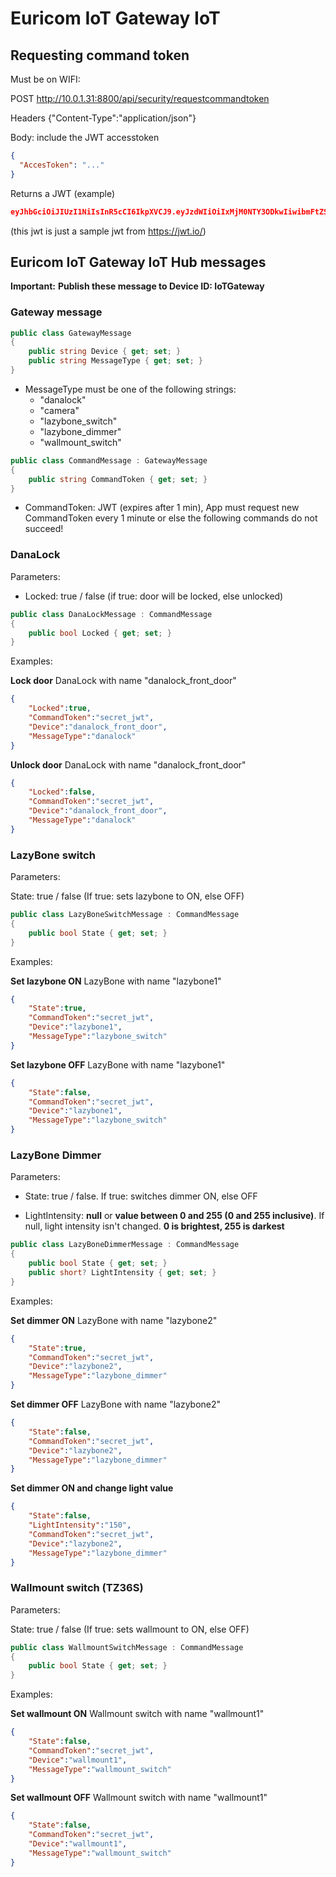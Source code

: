 # Euricom IoT Gateway IoT

## Requesting command token

Must be on WIFI:

POST http://10.0.1.31:8800/api/security/requestcommandtoken

Headers {"Content-Type":"application/json"}

Body: include the JWT accesstoken

```json
{
  "AccesToken": "..."
}
```

Returns a JWT (example)
```json
eyJhbGciOiJIUzI1NiIsInR5cCI6IkpXVCJ9.eyJzdWIiOiIxMjM0NTY3ODkwIiwibmFtZSI6IkpvaG4gRG9lIiwiYWRtaW4iOnRydWV9.TJVA95OrM7E2cBab30RMHrHDcEfxjoYZgeFONFh7HgQ
```
(this jwt is just a sample jwt from https://jwt.io/)


## Euricom IoT Gateway IoT Hub messages

**Important:** 
**Publish these message to Device ID: IoTGateway**

### Gateway message

```csharp
public class GatewayMessage
{
    public string Device { get; set; }
    public string MessageType { get; set; }
}
```

- MessageType must be one of the following strings:
	-  "danalock"
	-  "camera"
	-  "lazybone_switch"
	-  "lazybone_dimmer"
	-  "wallmount_switch"

```csharp
public class CommandMessage : GatewayMessage
{
    public string CommandToken { get; set; }
}
```

- CommandToken: JWT (expires after 1 min), App must request new CommandToken every 1 minute or else the following commands do not succeed!



### DanaLock

Parameters: 

- Locked: true / false (if true: door will be locked, else unlocked)


```csharp
public class DanaLockMessage : CommandMessage
{
    public bool Locked { get; set; }
}
```


Examples:


**Lock door** DanaLock with name "danalock_front_door"


```json
{
	"Locked":true,
	"CommandToken":"secret_jwt",
	"Device":"danalock_front_door",
	"MessageType":"danalock"
}
```

**Unlock door** DanaLock with name "danalock_front_door"

```json
{
	"Locked":false,
	"CommandToken":"secret_jwt",
	"Device":"danalock_front_door",
	"MessageType":"danalock"
}
```

### LazyBone switch

Parameters: 

State: true / false (If true: sets lazybone to ON, else OFF)


```csharp
public class LazyBoneSwitchMessage : CommandMessage
{
    public bool State { get; set; }
}
```


Examples:


**Set lazybone ON** LazyBone with name "lazybone1"


```json
{
	"State":true,
	"CommandToken":"secret_jwt",
	"Device":"lazybone1",
	"MessageType":"lazybone_switch"
}
```

**Set lazybone OFF** LazyBone with name "lazybone1"

```json
{
	"State":false,
	"CommandToken":"secret_jwt",
	"Device":"lazybone1",
	"MessageType":"lazybone_switch"
}
```

### LazyBone Dimmer

Parameters:

- State: true / false. If true: switches dimmer ON, else OFF

- LightIntensity: **null** or **value between 0 and 255 (0 and 255 inclusive)**. If null, light intensity isn't changed. **0 is brightest, 255 is darkest**


```csharp
public class LazyBoneDimmerMessage : CommandMessage
{
    public bool State { get; set; }
    public short? LightIntensity { get; set; }
}
```


Examples:


**Set dimmer ON** LazyBone with name "lazybone2"


```json
{
	"State":true,
	"CommandToken":"secret_jwt",
	"Device":"lazybone2",
	"MessageType":"lazybone_dimmer"
}
```

**Set dimmer OFF** LazyBone with name "lazybone2"

```json
{
	"State":false,
	"CommandToken":"secret_jwt",
	"Device":"lazybone2",
	"MessageType":"lazybone_dimmer"
}
```

**Set dimmer ON and change light value**


```json
{
	"State":false,
	"LightIntensity":"150",
	"CommandToken":"secret_jwt",
	"Device":"lazybone2",
	"MessageType":"lazybone_dimmer"
}
```


### Wallmount switch (TZ36S)

Parameters: 

State: true / false (If true: sets wallmount to ON, else OFF)


```csharp
public class WallmountSwitchMessage : CommandMessage
{
    public bool State { get; set; }
}
```


Examples:


**Set wallmount ON** Wallmount switch with name "wallmount1"


```json
{
	"State":false,
	"CommandToken":"secret_jwt",
	"Device":"wallmount1",
	"MessageType":"wallmount_switch"
}
```

**Set wallmount OFF** Wallmount switch with name "wallmount1"

```json
{
	"State":false,
	"CommandToken":"secret_jwt",
	"Device":"wallmount1",
	"MessageType":"wallmount_switch"
}
```